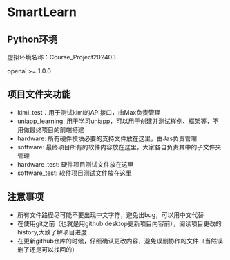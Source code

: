 # SmartLearn

## Python环境
虚拟环境名称：Course_Project202403

openai >= 1.0.0

## 项目文件夹功能
- kimi_test：用于测试kimi的API接口，由Max负责管理
- uniapp_learning: 用于学习uniapp，可以用于创建并测试样例、框架等，不用做最终项目的前端搭建
- hardware: 所有硬件模块必要的支持文件放在这里，由Jas负责管理
- software: 最终项目所有的软件内容放在这里，大家各自负责其中的子文件夹管理
- hardware_test: 硬件项目测试文件放在这里
- software_test: 软件项目测试文件放在这里

## 注意事项
- 所有文件路径尽可能不要出现中文字符，避免出bug，可以用中文代替
- 在使用git之前（也就是用github desktop更新项目内容前），阅读项目更改的history,大致了解项目进度
- 在更新github仓库的时候，仔细确认更改内容，避免误删协作的文件（当然误删了还是可以找回的）
